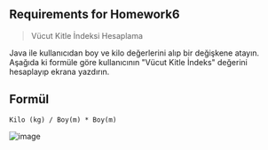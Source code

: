 ## Requirements for Homework6

> Vücut Kitle İndeksi Hesaplama

Java ile kullanıcıdan boy ve kilo değerlerini alıp bir değişkene atayın. Aşağıda ki formüle göre kullanıcının "Vücut Kitle İndeks" değerini hesaplayıp ekrana yazdırın.

## Formül

```
Kilo (kg) / Boy(m) * Boy(m)
```
![image](https://user-images.githubusercontent.com/49093196/121905344-babdec80-cd32-11eb-9673-f6600a3de19b.png)
